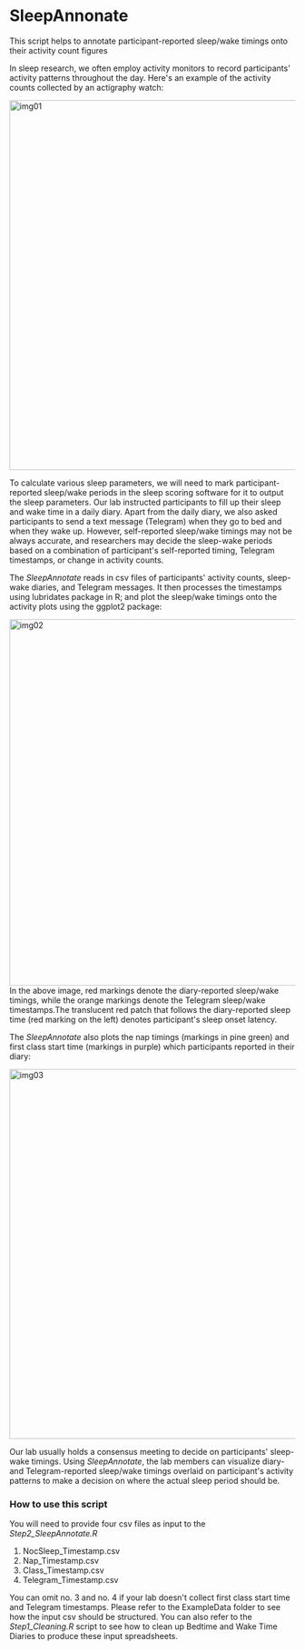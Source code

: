 # SleepAnnonate
This script helps to annotate participant-reported sleep/wake timings onto their activity count figures

In sleep research, we often employ activity monitors to record participants' activity patterns throughout the day. Here's an example of the activity counts collected by an actigraphy watch:

<img width="652" alt="img01" src="https://user-images.githubusercontent.com/99003122/161433468-c62f0d98-a7fa-458b-b83e-0755d42f86b7.png">

To calculate various sleep parameters, we will need to mark participant-reported sleep/wake periods in the sleep scoring software for it to output the sleep parameters. Our lab instructed participants to fill up their sleep and wake time in a daily diary. Apart from the daily diary, we also asked participants to send a text message (Telegram) when they go to bed and when they wake up. However, self-reported sleep/wake timings may not be always accurate, and researchers may decide the sleep-wake periods based on a combination of participant's self-reported timing, Telegram timestamps, or change in activity counts.

The *SleepAnnotate* reads in csv files of participants' activity counts, sleep-wake diaries, and Telegram messages. It then processes the timestamps using lubridates package in R; and plot the sleep/wake timings onto the activity plots using the ggplot2 package:

<img width="646" alt="img02" src="https://user-images.githubusercontent.com/99003122/161433876-dd30f604-3344-447b-9f27-d46ea9bedcc2.png">
In the above image, red markings denote the diary-reported sleep/wake timings, while the orange markings denote the Telegram sleep/wake timestamps.The translucent red patch that follows the diary-reported sleep time (red marking on the left) denotes participant's sleep onset latency.


The *SleepAnnotate* also plots the nap timings (markings in pine green) and first class start time (markings in purple) which participants reported in their diary:

<img width="652" alt="img03" src="https://user-images.githubusercontent.com/99003122/161434075-ff66e0b3-f976-4a90-a210-283d5ff0e9fa.png">

Our lab usually holds a consensus meeting to decide on participants' sleep-wake timings. Using *SleepAnnotate*, the lab members can visualize diary- and Telegram-reported sleep/wake timings overlaid on participant's activity patterns to make a decision on where the actual sleep period should be.

### How to use this script

You will need to provide four csv files as input to the *Step2_SleepAnnotate.R*

1. NocSleep_Timestamp.csv
2. Nap_Timestamp.csv
3. Class_Timestamp.csv
4. Telegram_Timestamp.csv

You can omit no. 3 and no. 4 if your lab doesn't collect first class start time and Telegram timestamps. Please refer to the ExampleData folder to see how the input csv should be structured. You can also refer to the *Step1_Cleaning.R* script to see how to clean up Bedtime and Wake Time Diaries to produce these input spreadsheets.
